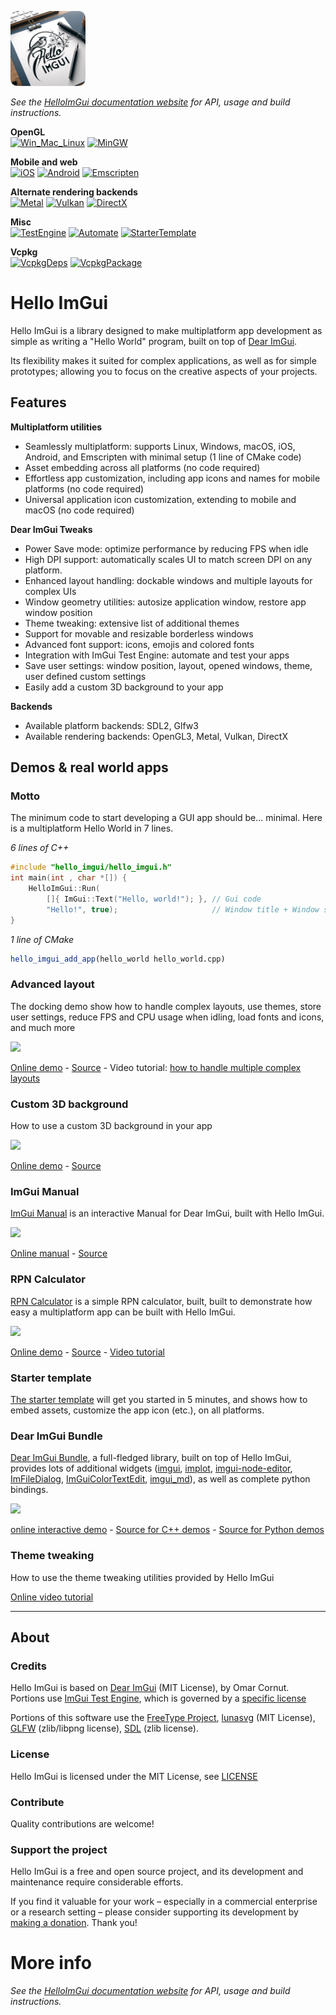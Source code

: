 <a href="://pthom.github.io/hello_imgui/"><img src="logo/logo_hello_imgui.png" width="120"></a>

_See the [HelloImGui documentation website](https://pthom.github.io/hello_imgui/) for API, usage and build instructions._


**OpenGL**<br/>
[![Win_Mac_Linux](https://github.com/pthom/hello_imgui/workflows/Win_Mac_Linux/badge.svg)](https://github.com/pthom/hello_imgui/actions/workflows/Win_Mac_Linux.yml)
[![MinGW](https://github.com/pthom/hello_imgui/workflows/MinGW/badge.svg)](https://github.com/pthom/hello_imgui/actions/workflows/MinGW.yml)

**Mobile and web**<br/>
[![iOS](https://github.com/pthom/hello_imgui/workflows/iOS/badge.svg)](https://github.com/pthom/hello_imgui/actions/workflows/iOS.yml)
[![Android](https://github.com/pthom/hello_imgui/workflows/Android/badge.svg)](https://github.com/pthom/hello_imgui/actions/workflows/Android.yml)
[![Emscripten](https://github.com/pthom/hello_imgui/workflows/Emscripten/badge.svg)](https://github.com/pthom/hello_imgui/actions/workflows/Emscripten.yml)

**Alternate rendering backends**<br/>
[![Metal](https://github.com/pthom/hello_imgui/workflows/Metal/badge.svg)](https://github.com/pthom/hello_imgui/actions/workflows/Metal.yml)
[![Vulkan](https://github.com/pthom/hello_imgui/workflows/Vulkan/badge.svg)](https://github.com/pthom/hello_imgui/actions/workflows/Vulkan.yml)
[![DirectX](https://github.com/pthom/hello_imgui/workflows/DirectX/badge.svg)](https://github.com/pthom/hello_imgui/actions/workflows/DirectX.yml)

**Misc**<br/>
[![TestEngine](https://github.com/pthom/hello_imgui/workflows/TestEngine/badge.svg)](https://github.com/pthom/hello_imgui/actions/workflows/TestEngine.yml)
[![Automate](https://github.com/pthom/hello_imgui/workflows/Automate/badge.svg)](https://github.com/pthom/hello_imgui/actions/workflows/Automate.yml)
[![StarterTemplate](https://github.com/pthom/hello_imgui/workflows/StarterTemplate/badge.svg)](https://github.com/pthom/hello_imgui/actions/workflows/StarterTemplate.yml)

**Vcpkg**<br/>
[![VcpkgDeps](https://github.com/pthom/hello_imgui/workflows/VcpkgDeps/badge.svg)](https://github.com/pthom/hello_imgui/actions/workflows/VcpkgDeps.yml)
[![VcpkgPackage](https://github.com/pthom/hello_imgui/workflows/VcpkgPackage/badge.svg)](https://github.com/pthom/hello_imgui/actions/workflows/VcpkgPackage.yml)

# Hello ImGui


Hello ImGui is a library designed to make multiplatform app development as simple as writing a "Hello World" program, built on top of [Dear ImGui](https://github.com/ocornut/imgui).

Its flexibility makes it suited for complex applications, as well as for simple prototypes; allowing you to focus on the creative aspects of your projects.

## Features

**Multiplatform utilities**
* Seamlessly multiplatform: supports Linux, Windows, macOS, iOS, Android, and Emscripten with minimal setup (1 line of CMake code)
* Asset embedding across all platforms  (no code required)
* Effortless app customization, including app icons and names for mobile platforms (no code required)
* Universal application icon customization, extending to mobile and macOS (no code required)

**Dear ImGui Tweaks**
* Power Save mode: optimize performance by reducing FPS when idle
* High DPI support: automatically scales UI to match screen DPI on any platform.
* Enhanced layout handling: dockable windows and multiple layouts for complex UIs
* Window geometry utilities: autosize application window, restore app window position
* Theme tweaking: extensive list of additional themes
* Support for movable and resizable borderless windows
* Advanced font support: icons, emojis and colored fonts
* Integration with ImGui Test Engine: automate and test your apps
* Save user settings: window position, layout, opened windows, theme, user defined custom settings
* Easily add a custom 3D background to your app 

**Backends**
* Available platform backends: SDL2, Glfw3
* Available rendering backends: OpenGL3, Metal, Vulkan, DirectX


## Demos & real world apps

### Motto

The minimum code to start developing a GUI app should be... minimal. Here is a multiplatform Hello World in 7 lines.

*6 lines of C++*
```cpp
#include "hello_imgui/hello_imgui.h"
int main(int , char *[]) {
    HelloImGui::Run(
        []{ ImGui::Text("Hello, world!"); }, // Gui code
        "Hello!", true);                     // Window title + Window size auto
}
```

*1 line of CMake*
```cmake
hello_imgui_add_app(hello_world hello_world.cpp)
```


### Advanced layout

The docking demo show how to handle complex layouts, use themes, store user settings, reduce FPS and CPU usage when idling, load fonts and icons, and much more

![](https://github.com/pthom/hello_imgui/blob/master/docs_src/images/docking.jpg?raw=true)

[Online demo](https://traineq.org/ImGuiBundle/emscripten/bin/demo_docking.html) - [Source](https://github.com/pthom/hello_imgui/blob/master/src/hello_imgui_demos/hello_imgui_demodocking/hello_imgui_demodocking.main.cpp) - Video tutorial: [how to handle multiple complex layouts](https://www.youtube.com/watch?v=XKxmz__F4ow)

### Custom 3D background

How to use a custom 3D background in your app

![](https://github.com/pthom/hello_imgui/blob/master/docs_src/images/custom_background.jpg?raw=true≥)

[Online demo](https://traineq.org/ImGuiBundle/emscripten/bin/demo_custom_background.html) - [Source](https://github.com/pthom/hello_imgui/blob/master/src/hello_imgui_demos/hello_custom_background/hello_custom_background.main.cpp)


### ImGui Manual

[ImGui Manual](https://pthom.github.io/imgui_manual_online/manual/imgui_manual.html) is an interactive Manual for Dear ImGui, built with Hello ImGui.

[![](https://github.com/pthom/hello_imgui/blob/master/docs_src/images/manual.jpg?raw=true)](https://pthom.github.io/imgui_manual_online/manual/imgui_manual.html)

[Online manual](https://pthom.github.io/imgui_manual_online/manual/imgui_manual.html) -
[Source](https://github.com/pthom/imgui_manual)


### RPN Calculator

[RPN Calculator](https://pthom.github.io/imgui_rpn_calculator/) is a simple RPN calculator, built, built to demonstrate how easy a multiplatform app can be built with Hello ImGui.

![](https://github.com/pthom/rpn_calculator/blob/main/screenshot.png?raw=true)

[Online demo](https://traineq.org/HelloImGui/rpn/rpn_calculator.html) - [Source](https://github.com/pthom/rpn_calculator/) - [Video tutorial](https://www.youtube.com/watch?v=dArP4lBnOr8)

### Starter template
[The starter template](https://github.com/pthom/hello_imgui_template) will get you started in 5 minutes, and shows how to embed assets, customize the app icon (etc.), on all platforms.

### Dear ImGui Bundle

[Dear ImGui Bundle](https://pthom.github.io/imgui_bundle/), a full-fledged library, built on top of Hello ImGui, provides lots of additional widgets ([imgui](https://github.com/ocornut/imgui.git), [implot](https://github.com/epezent/implot), [imgui-node-editor](https://github.com/thedmd/imgui-node-editor), [ImFileDialog](https://github.com/pthom/ImFileDialog.git), [ImGuiColorTextEdit](https://github.com/BalazsJako/ImGuiColorTextEdit), [imgui_md](https://github.com/mekhontsev/imgui_md.git)), as well as complete python bindings.

<img src="https://raw.githubusercontent.com/pthom/imgui_bundle/main/bindings/imgui_bundle/demos_assets/images/logo_imgui_bundle_512.png" width=100>

[online interactive demo](https://traineq.org/ImGuiBundle/emscripten/bin/demo_imgui_bundle.html) - [Source for C++ demos](https://github.com/pthom/imgui_bundle/tree/main/bindings/imgui_bundle/demos_cpp) - [Source for Python demos](https://github.com/pthom/imgui_bundle/tree/main/bindings/imgui_bundle/demos_python)


### Theme tweaking

How to use the theme tweaking utilities provided by Hello ImGui

[Online video tutorial](https://www.youtube.com/watch?v=4f_-3DDcAZk)

---

## About

### Credits

Hello ImGui is based on [Dear ImGui](https://github.com/ocornut/imgui) (MIT License), by Omar Cornut. Portions use [ImGui Test Engine](https://github.com/ocornut/imgui_test_engine), which is governed by a [specific license](https://github.com/ocornut/imgui_test_engine/blob/main/imgui_test_engine/LICENSE.txt)

Portions of this software use the [FreeType Project](https://www.freetype.org), [lunasvg](https://github.com/sammycage/lunasvg) (MIT License), [GLFW](https://www.glfw.org/) (zlib/libpng license), [SDL](https://www.libsdl.org/) (zlib license).

### License

Hello ImGui is licensed under the MIT License, see [LICENSE](https://github.com/pthom/hello_imgui/blob/master/LICENSE)

### Contribute

Quality contributions are welcome!

### Support the project

Hello ImGui is a free and open source project, and its development and maintenance require considerable efforts.

If you find it valuable for your work – especially in a commercial enterprise or a research setting – please consider supporting its development by [making a donation](https://www.paypal.com/donate/?hosted_button_id=SHJ68RVDKURZA). Thank you!

<!--
[![](https://raw.githubusercontent.com/pthom/imgui_bundle/main/bindings/imgui_bundle/doc/doc_images/btn_donate.gif)](https://www.paypal.com/donate/?hosted_button_id=SHJ68RVDKURZA)
-->


# More info

_See the [HelloImGui documentation website](https://pthom.github.io/hello_imgui/) for API, usage and build instructions._